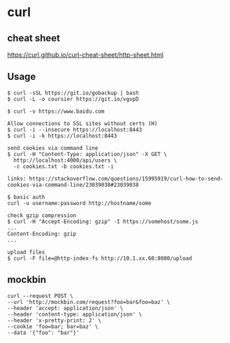 # curl

## cheat sheet

https://curl.github.io/curl-cheat-sheet/http-sheet.html

## Usage

    $ curl -sSL https://git.io/gobackup | bash
    $ curl -L -o coursier https://git.io/vgvpD

    $ curl -v https://www.baidu.com

    Allow connections to SSL sites without certs (H)
    $ curl -i --insecure https://localhost:8443
    $ curl -i -k https://localhost:8443

    send cookies via command line
    $ curl -H "Content-Type: application/json" -X GET \
      http://localhost:4000/api/users \
      -c cookies.txt -b cookies.txt -i

    links: https://stackoverflow.com/questions/15995919/curl-how-to-send-cookies-via-command-line/23039038#23039038

    $ basic auth
    curl -u username:password http://hostname/some

    check gzip compression
    $ curl -H "Accept-Encoding: gzip" -I https://somehost/some.js
    ...
    Content-Encoding: gzip
    ...

    upload files
    $ curl -F file=@http-index-fs http://10.1.xx.60:8080/upload

## mockbin

    curl --request POST \
    --url 'http://mockbin.com/request?foo=bar&foo=baz' \
    --header 'accept: application/json' \
    --header 'content-type: application/json' \
    --header 'x-pretty-print: 2' \
    --cookie 'foo=bar; bar=baz' \
    --data '{"foo": "bar"}'

